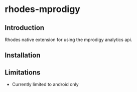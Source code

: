 # rhodes-mprodigy
## Introduction
Rhodes native extension for using the mprodigy analytics api.

## Installation

## Limitations
- Currently limited to android only
